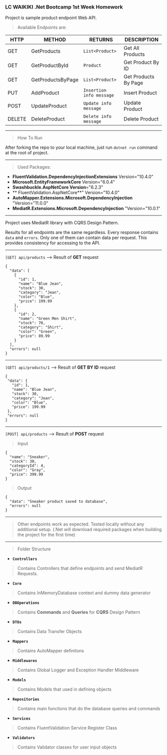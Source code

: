 ﻿### **LC WAIKIKI .Net Bootcamp 1st Week Homework**

Project is sample product endpoint Web API.

>Available Endpoints are:


|HTTP|METHOD|RETURNS|DESCRIPTION|
|---|---|---|---|
|GET| GetProducts |`List<Product>`|Get All Products|
|GET| GetProductById |`Product`|Get Product By ID|
|GET| GetProductsByPage |`List<Product>`|Get Products By Page|
|PUT| AddProduct |`Insertion info message`|Insert Product|
|POST| UpdateProduct |`Update info message`|Update Product|
|DELETE| DeleteProduct |`Delete info message`|Delete Product|


------------------

> How To Run

After forking the repo to your local machine, just run `dotnet run` command at the root of project.

------------------

>Used Packages:

- **FluentValidation.DependencyInjectionExtensions** Version="10.4.0"
- **Microsoft.EntityFrameworkCore** Version="6.0.4"
- **Swashbuckle.AspNetCore Version**="6.2.3"
- ** FluentValidation.AspNetCore**" Version="10.4.0"
- **AutoMapper.Extensions.Microsoft.DependencyInjection** "Version="11.0.0"
- **MediatR.Extensions.Microsoft.DependencyInjection** "Version="10.0.1"

------------------



Project uses MediatR library with CQRS Design Pattern.

Results for all endpoints are the same regardless. Every response contains `data` and `errors`. Only one of them can contain data per request. This provides consistency for accessing to the API.

------------------

 `[GET] api/products` --> Result of **GET** request
```
{
  "data": [
    {
      "id": 1,
      "name": "Blue Jean",
      "stock": 30,
      "category": "Jean",
      "color": "Blue",
      "price": 199.99
    },
    {
      "id": 2,
      "name": "Green Men Shirt",
      "stock": 70,
      "category": "Shirt",
      "color": "Green",
      "price": 89.99
    }
  ],
  "errors": null
}
```

------------------

 `[GET] api/products/1` --> Result of **GET BY ID** request
 ```
{
  "data": {
    "id": 1,
    "name": "Blue Jean",
    "stock": 30,
    "category": "Jean",
    "color": "Blue",
    "price": 199.99
  },
  "errors": null
}
```
------------------
`[POST] api/products` --> Result of **POST** request
>Input

```
{
  "name": "Sneaker",
  "stock": 30,
  "categoryId": 4,
  "color": "Gray",
  "price": 399.99
}
```
> Output

```
{
  "data": "Sneaker product saved to database",
  "errors": null
}
```
------------------
> Other endpoints work as expected. Tested locally without any additional setup. 
(.Net will download required packages when building the project for the first time)

------------------

>Folder Structure

- **`Controllers`**
> Contains Controllers that define endpoints and send MediatR Requests.
- **`Core`**
> Contains InMemoryDatabase context and dummy data generator
- **`DBOperations`**
> Contains **Commands** and **Queries** for **CQRS** Design Pattern
- **`DTOs`**
> Contains Data Transfer Objects
- **`Mappers`**
> Contains AutoMapper definitons
- **`Middlewares`**
> Contains Global Logger and Exception Handler Middleware
- **`Models`**
> Contains Models that used in defining objects
- **`Repositories`**
> Contains main functions that do the database queries and commands 
- **`Services`**
> Contains FluentValidation Service Register Class
- **`Validators`**
> Contains Validator classes for user input objects

